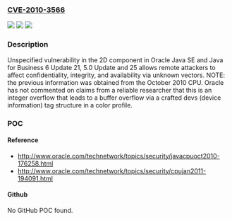 ### [CVE-2010-3566](https://cve.mitre.org/cgi-bin/cvename.cgi?name=CVE-2010-3566)
![](https://img.shields.io/static/v1?label=Product&message=n%2Fa&color=blue)
![](https://img.shields.io/static/v1?label=Version&message=n%2Fa&color=blue)
![](https://img.shields.io/static/v1?label=Vulnerability&message=n%2Fa&color=brighgreen)

### Description

Unspecified vulnerability in the 2D component in Oracle Java SE and Java for Business 6 Update 21, 5.0 Update and 25 allows remote attackers to affect confidentiality, integrity, and availability via unknown vectors.  NOTE: the previous information was obtained from the October 2010 CPU.  Oracle has not commented on claims from a reliable researcher that this is an integer overflow that leads to a buffer overflow via a crafted devs (device information) tag structure in a color profile.

### POC

#### Reference
- http://www.oracle.com/technetwork/topics/security/javacpuoct2010-176258.html
- http://www.oracle.com/technetwork/topics/security/cpujan2011-194091.html

#### Github
No GitHub POC found.

